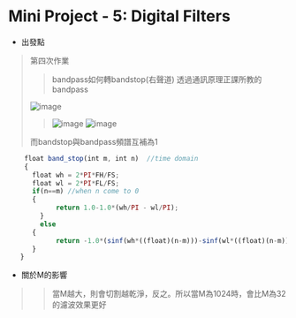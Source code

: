 # Mini Project - 5: Digital Filters
* 出發點
>  第四次作業
>>bandpass如何轉bandstop(右聲道)
>>透過通訊原理正課所教的bandpass
>>
>![image](https://github.com/0615liu/mini-project-5/assets/149355132/64c928cb-69cf-410c-bc77-540e71c911d8)
>>![image](https://github.com/0615liu/mini-project-5/assets/149355132/976d2025-5f70-4b6d-9a0f-aa86bed027cd)
>>![image](https://github.com/0615liu/mini-project-5/assets/149355132/460a080d-5d17-4a31-a47e-f658b9293daa)
>
>而bandstop與bandpass頻譜互補為1
```js
    float band_stop(int m, int n)  //time domain
    {
      float wh = 2*PI*FH/FS;
      float wl = 2*PI*FL/FS;
      if(n==m) //when n come to 0
      {
		    return 1.0-1.0*(wh/PI - wl/PI);
	    }
	    else 
      {
		    return -1.0*(sinf(wh*((float)(n-m)))-sinf(wl*((float)(n-m))))/PI/((float)(n-m)) * hamming(2*m+1, n);
      }
   }
```

* 關於M的影響
>> 當M越大，則會切割越乾淨，反之。所以當M為1024時，會比M為32的濾波效果更好
